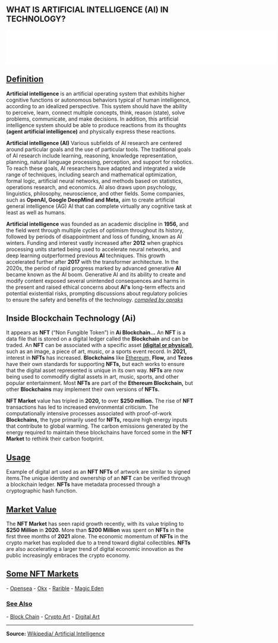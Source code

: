 <script type="text/javascript" src="https://platform-api.sharethis.com/js/sharethis.js#property=67540d39231a330012e9230e&product=sticky-share-buttons&source=platform" async="async"></script>

<H2>WHAT IS ARTIFICIAL INTELLIGENCE (AI) IN TECHNOLOGY?</H2>

<iframe data-aa='2396715' src='//ad.a-ads.com/2396715?size=728x90' style='width:728px; height:90px; border:0px; padding:0; overflow:hidden; background-color: transparent;'></iframe>
<h2><u>Definition</u></h2>
<b>Artificial intelligence</b> is an artificial operating system that exhibits higher cognitive functions or autonomous behaviors typical of human intelligence, according to an idealized perspective. This system should have the ability to perceive, learn, connect multiple concepts, think, reason (state), solve problems, communicate, and make decisions. In addition, this artificial intelligence system should be able to produce reactions from its thoughts <b>(agent artificial intelligence)</b> and physically express these reactions.

<b>Artificial intelligence (AI)</b> Various subfields of AI research are centered around particular goals and the use of particular tools. The traditional goals of AI research include learning, reasoning, knowledge representation, planning, natural language processing, perception, and support for robotics. To reach these goals, AI researchers have adapted and integrated a wide range of techniques, including search and mathematical optimization, formal logic, artificial neural networks, and methods based on statistics, operations research, and economics. AI also draws upon psychology, linguistics, philosophy, neuroscience, and other fields. Some companies, such as <b>OpenAI, Google DeepMind and Meta,</b> aim to create artificial general intelligence (AG) AI that can complete virtually any cognitive task at least as well as humans.

<b>Artificial intelligence</b> was founded as an academic discipline in <b>1956,</b> and the field went through multiple cycles of optimism throughout its history, followed by periods of disappointment and loss of funding, known as AI winters.  Funding and interest vastly increased after <b>2012</b> when graphics processing units started being used to accelerate neural networks, and deep learning outperformed previous <b>AI</b> techniques. This growth accelerated further after <b>2017</b> with the transformer architecture. In the 2020s, the period of rapid progress marked by advanced generative <b>AI</b> became known as the AI boom. Generative AI and its ability to create and modify content exposed several unintended consequences and harms in the present and raised ethical concerns about <b>AI's</b> long-term effects and potential existential risks, prompting discussions about regulatory policies to ensure the safety and benefits of the technology. <u><i>compiled by opraks</i></u>

<H2>Inside Blockchain Technology (Ai)</H2>
It appears as <b>NFT</b> (“Non Fungible Token”) in <b>Ai Blockchain...</b>
An <b>NFT</b> is a data file that is stored on a digital ledger called the <b>Blockchain</b> and can be traded. An <b>NFT</b> can be associated with a specific asset <b><u>(digital or physical)</u></b>, such as an image, a piece of art, music, or a sports event record. In <b>2021,</b> interest in <b>NFTs</b> has increased. <b>Blockchains</b> like <u>Ethereum,</u> <b>Flow,</b> and <b>Tezos</b> have their own standards for supporting <b>NFTs,</b> but each works to ensure that the digital asset represented is unique in its own way. <b>NFTs</b> are now being used to commodify digital assets in art, music, sports, and other popular entertainment. Most <b>NFTs</b> are part of the <b>Ethereum Blockchain,</b> but other <b>Blockchains</b> may implement their own versions of <b>NFTs.</b>

<b>NFT Market</b> value has tripled in <b>2020,</b> to over <b>$250 million.</b> The rise of <b>NFT</b> transactions has led to increased environmental criticism. The computationally intensive processes associated with proof-of-work <b>Blockchains,</b> the type primarily used for <b>NFTs,</b> require high energy inputs that contribute to global warming. The carbon emissions generated by the energy required to maintain these blockchains have forced some in the <b>NFT Market</b> to rethink their carbon footprint.

<h2><u>Usage</u></h2>
Example of digital art used as an <b>NFT</b>
<b>NFTs</b> of artwork are similar to signed items.The unique identity and ownership of an <b>NFT</b> can be verified through a blockchain ledger. <b>NFTs</b> have metadata processed through a cryptographic hash function.

<h2><u>Market Value</u></h2>
The <b>NFT Market</b> has seen rapid growth recently, with its value tripling to <b>$250 Million</b> in <b>2020.</b> More than <b>$200 Million</b> was spent on <b>NFTs</b> in the first three months of <b>2021</b> alone. The economic momentum of <b>NFTs</b> in the crypto market has exploded due to a trend toward digital collectibles. <b>NFTs</b> are also accelerating a larger trend of digital economic innovation as the public increasingly embraces the crypto economy.

<h2><u>Some NFT Markets</u></h2>
- <u><a href="https://opensea.io/" target="_blank">Opensea</a></u>
- <u><a href="https://web3.okx.com/" target="_blank">Okx</a></u>
- <u><a href="https://rarible.com/" target="_blank">Rarible</a></u>
- <u><a href="https://magiceden.io/" target="_blank">Magic Eden</a></u>

<h3><u>See Also</u></h3>
- <u><a href="https://tr.wikipedia.org/wiki/Blok_zinciri" target="_blank">Block Chain</a></u>
- <u><a href="https://tr.wikipedia.org/wiki/Kripto_sanat" target="_blank">Crypto Art</a></u>
- <u><a href="https://tr.wikipedia.org/wiki/Dijital_Sanat" target="_blank">Digital Art</a></u>

<hr>
<b>Source:</b> <u><a href="https://en.wikipedia.org/wiki/Artificial_intelligence" target="_blank">Wikipedia/ Artificial Intelligence</a></u>
